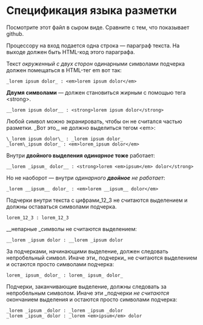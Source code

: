 # Спецификация языка разметки

Посмотрите этот файл в сыром виде. Сравните с тем, что показывает github.

Процессору на вход подается одна строка — параграф текста. 
На выходе должен быть HTML-код этого параграфа.

Текст _окруженный с двух сторон_ одинарными символами подчерка 
должен помещаться в HTML-тег em вот так:

`_lorem ipsum dolor_ : <em>lorem ipsum dolor</em>`

__Двумя символами__ — должен становиться жирным с помощью тега \<strong\>.

`__lorem ipsum dolor__ : <strong>lorem ipsum dolor</strong>`

Любой символ можно экранировать, чтобы он не считался частью разметки. 
\_Вот это\_, не должно выделиться тегом \<em\>:

```
\_lorem ipsum dolor\_ : _lorem ipsum dolor_
_lorem\_ipsum dolor_ : <em>lorem_ipsum dolor</em>
```

Внутри __двойного выделения _одинарное_ тоже__ работает:

`__lorem _ipsum_ dolor__ : <strong>lorem <em>ipsum</em> dolor</strong>`

Но не наоборот — внутри _одинарного __двойное__ не работает_:

`_lorem __ipsum__ dolor_ : <em>lorem __ipsum__ dolor</em>`

Подчерки внутри текста c цифрами_12_3 не считаются выделением и должны оставаться символами подчерка.

`lorem_12_3 : lorem_12_3`

__непарные _символы не считаются выделением:

`__lorem _ipsum dolor : __lorem _ipsum dolor`

За подчерками, начинающими выделение, должен следовать непробельный символ. Иначе эти_ подчерки_ не считаются выделением 
и остаются просто символами подчерка:

`lorem_ ipsum_ dolor_ : lorem_ ipsum_ dolor_`

Подчерки, заканчивающие выделение, должны следовать за непробельным символом. Иначе эти _подчерки _не считаются_ окончанием выделения 
и остаются просто символами подчерка:

```
_lorem _ipsum _dolor : _lorem _ipsum _dolor
_lorem _ipsum_ dolor : _lorem <em>ipsum</em> dolor
```